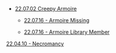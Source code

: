 - [22.07.02 Creepy Armoire](../1%20-%20Insights/22.07.02%20Creepy%20Armoire.md)

	- [22.07.16 - Armoire Missing](../1%20-%20Insights/22.07.16%20-%20Armoire%20Missing.md)

	- [22.07.16 - Armoire Library Member](../1%20-%20Insights/22.07.16%20-%20Armoire%20Library%20Member.md)



[22.04.10 - Necromancy](../1%20-%20Insights/22.04.10%20-%20Necromancy.md)
